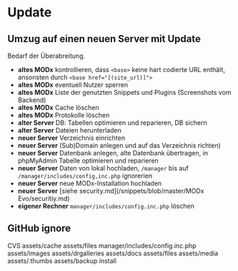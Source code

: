 # Update

## Umzug auf einen neuen Server mit Update

Bedarf der Überabreitung.

* **altes MODx** kontrollieren, dass  `<base>` keine hart codierte URL enthält, ansonsten durch `<base href="[(site_url)]">`
* **altes MODx** eventuell Nutzer sperren
* **altes MODx** Liste der genutzten Snippets und Plugins (Screenshots vom Backend)
* **altes MODx** Cache löschen
* **altes MODx** Protokolle löschen
* **alter Server** DB: Tabellen optimieren und reparieren, DB sichern
* **alter Server** Dateien herunterladen
* **neuer Server** Verzeichnis einrichten
* **neuer Server** (Sub)Domain anlegen und auf das Verzeichnis richten)
* **neuer Server** Datenbank anlegen, alte Datenbank übertragen, in phpMyAdmin Tabelle optimieren und reparieren
* **neuer Server** Daten von lokal hochladen, `/manager` bis auf `/manager/includes/config,inc.php` ignorerien
* **neuer Server** neue MODx-Installation hochladen
* **neuer Server** [siehe security.md](/snippets/blob/master/MODx Evo/securitiy.md)
* **eigener Rechner** `manager/includes/config.inc.php` löschen


## GitHub ignore

CVS
assets/cache
assets/files
manager/includes/config.inc.php
assets/images
assets/drgalleries
assets/docs
assets/files
assets/media 
assets/.thumbs
assets/backup
install